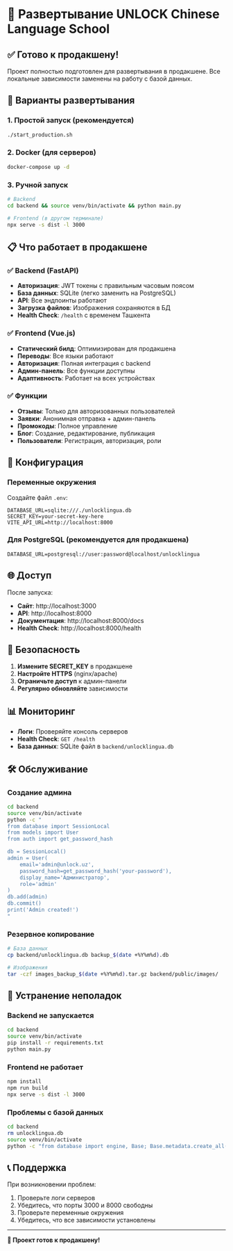 # 🚀 Развертывание UNLOCK Chinese Language School

## ✅ Готово к продакшену!

Проект полностью подготовлен для развертывания в продакшене. Все локальные зависимости заменены на работу с базой данных.

## 🎯 Варианты развертывания

### 1. Простой запуск (рекомендуется)
```bash
./start_production.sh
```

### 2. Docker (для серверов)
```bash
docker-compose up -d
```

### 3. Ручной запуск
```bash
# Backend
cd backend && source venv/bin/activate && python main.py

# Frontend (в другом терминале)
npx serve -s dist -l 3000
```

## 📋 Что работает в продакшене

### ✅ Backend (FastAPI)
- **Авторизация**: JWT токены с правильным часовым поясом
- **База данных**: SQLite (легко заменить на PostgreSQL)
- **API**: Все эндпоинты работают
- **Загрузка файлов**: Изображения сохраняются в БД
- **Health Check**: `/health` с временем Ташкента

### ✅ Frontend (Vue.js)
- **Статический билд**: Оптимизирован для продакшена
- **Переводы**: Все языки работают
- **Авторизация**: Полная интеграция с backend
- **Админ-панель**: Все функции доступны
- **Адаптивность**: Работает на всех устройствах

### ✅ Функции
- **Отзывы**: Только для авторизованных пользователей
- **Заявки**: Анонимная отправка + админ-панель
- **Промокоды**: Полное управление
- **Блог**: Создание, редактирование, публикация
- **Пользователи**: Регистрация, авторизация, роли

## 🔧 Конфигурация

### Переменные окружения
Создайте файл `.env`:
```env
DATABASE_URL=sqlite:///./unlocklingua.db
SECRET_KEY=your-secret-key-here
VITE_API_URL=http://localhost:8000
```

### Для PostgreSQL (рекомендуется для продакшена)
```env
DATABASE_URL=postgresql://user:password@localhost/unlocklingua
```

## 🌐 Доступ

После запуска:
- **Сайт**: http://localhost:3000
- **API**: http://localhost:8000
- **Документация**: http://localhost:8000/docs
- **Health Check**: http://localhost:8000/health

## 🔐 Безопасность

1. **Измените SECRET_KEY** в продакшене
2. **Настройте HTTPS** (nginx/apache)
3. **Ограничьте доступ** к админ-панели
4. **Регулярно обновляйте** зависимости

## 📊 Мониторинг

- **Логи**: Проверяйте консоль серверов
- **Health Check**: `GET /health`
- **База данных**: SQLite файл в `backend/unlocklingua.db`

## 🛠️ Обслуживание

### Создание админа
```bash
cd backend
source venv/bin/activate
python -c "
from database import SessionLocal
from models import User
from auth import get_password_hash

db = SessionLocal()
admin = User(
    email='admin@unlock.uz',
    password_hash=get_password_hash('your-password'),
    display_name='Администратор',
    role='admin'
)
db.add(admin)
db.commit()
print('Admin created!')
"
```

### Резервное копирование
```bash
# База данных
cp backend/unlocklingua.db backup_$(date +%Y%m%d).db

# Изображения
tar -czf images_backup_$(date +%Y%m%d).tar.gz backend/public/images/
```

## 🚨 Устранение неполадок

### Backend не запускается
```bash
cd backend
source venv/bin/activate
pip install -r requirements.txt
python main.py
```

### Frontend не работает
```bash
npm install
npm run build
npx serve -s dist -l 3000
```

### Проблемы с базой данных
```bash
cd backend
rm unlocklingua.db
source venv/bin/activate
python -c "from database import engine, Base; Base.metadata.create_all(bind=engine)"
```

## 📞 Поддержка

При возникновении проблем:
1. Проверьте логи серверов
2. Убедитесь, что порты 3000 и 8000 свободны
3. Проверьте переменные окружения
4. Убедитесь, что все зависимости установлены

---

**🎉 Проект готов к продакшену!**

